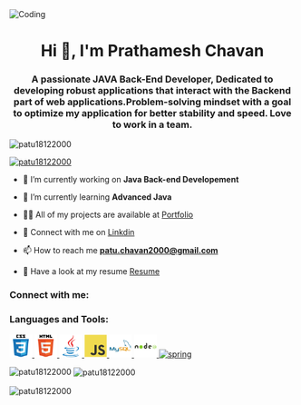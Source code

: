 <img alt="Coding" width="1200px" height="301px" src="https://tse3.mm.bing.net/th?id=OIP.8lYmtyFVLAsQ0VbWZRKnRwHaEK&pid=Api&P=0"/>
<h1 align="center">Hi 👋, I'm Prathamesh Chavan</h1>
<h3 align="center">A passionate JAVA Back-End Developer, Dedicated to developing robust applications that interact with the Backend part of web applications.Problem-solving mindset with a goal to optimize my application for better stability and speed. Love to work in a team.</h3>
<p align="left"> <img src="https://komarev.com/ghpvc/?username=patu18122000&label=Profile%20views&color=0e75b6&style=flat" alt="patu18122000" /> </p>


<p align="left"> <a href="https://github.com/ryo-ma/github-profile-trophy"><img src="https://github-profile-trophy.vercel.app/?username=patu18122000" alt="patu18122000" /></a> </p>

- 🔭 I’m currently working on **Java Back-end Developement**

- 🌱 I’m currently learning **Advanced Java**

- 👨‍💻 All of my projects are available at <a href="https://patu18122000.github.io/">Portfolio<a/>

- 📝 Connect with me on <a href="https://www.linkedin.com/in/prathamesh-chavan-48871b167/">Linkdin<a/>

- 📫 How to reach me **patu.chavan2000@gmail.com**

- 📄 Have a look at my resume <a href="https://drive.google.com/file/d/1DrEJJbzmkqSN8v8rnkaoG3EkAKpD8B_k/view?usp=share_link">Resume<a/>

<h3 align="left">Connect with me:</h3>
<p align="left">
</p>

<h3 align="left">Languages and Tools:</h3>
<p align="left"> <a href="https://www.w3schools.com/css/" target="_blank" rel="noreferrer"> <img src="https://raw.githubusercontent.com/devicons/devicon/master/icons/css3/css3-original-wordmark.svg" alt="css3" width="40" height="40"/> </a> <a href="https://www.w3.org/html/" target="_blank" rel="noreferrer"> <img src="https://raw.githubusercontent.com/devicons/devicon/master/icons/html5/html5-original-wordmark.svg" alt="html5" width="40" height="40"/> </a> <a href="https://www.java.com" target="_blank" rel="noreferrer"> <img src="https://raw.githubusercontent.com/devicons/devicon/master/icons/java/java-original.svg" alt="java" width="40" height="40"/> </a> <a href="https://developer.mozilla.org/en-US/docs/Web/JavaScript" target="_blank" rel="noreferrer"> <img src="https://raw.githubusercontent.com/devicons/devicon/master/icons/javascript/javascript-original.svg" alt="javascript" width="40" height="40"/> </a> <a href="https://www.mysql.com/" target="_blank" rel="noreferrer"> <img src="https://raw.githubusercontent.com/devicons/devicon/master/icons/mysql/mysql-original-wordmark.svg" alt="mysql" width="40" height="40"/> </a> <a href="https://nodejs.org" target="_blank" rel="noreferrer"> <img src="https://raw.githubusercontent.com/devicons/devicon/master/icons/nodejs/nodejs-original-wordmark.svg" alt="nodejs" width="40" height="40"/> </a> <a href="https://spring.io/" target="_blank" rel="noreferrer"> <img src="https://www.vectorlogo.zone/logos/springio/springio-icon.svg" alt="spring" width="40" height="40"/> </a> </p>

<p><img align="left" src="https://github-readme-stats.vercel.app/api/top-langs?username=patu18122000&show_icons=true&locale=en&layout=compact" alt="patu18122000" /></p>

<p>&nbsp;<img align="center" src="https://github-readme-stats.vercel.app/api?username=patu18122000&show_icons=true&locale=en" alt="patu18122000" /></p>

<p><img align="center" src="https://github-readme-streak-stats.herokuapp.com/?user=patu18122000&" alt="patu18122000" /></p>

<!--  https://drive.google.com/drive/folders/17vSFetNXQA-FSF-9sh4y99hHEfB0P2GM?usp=share_link -->
